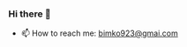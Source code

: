 ### Hi there 👋

- 📫 How to reach me: bimko923@gmai.com

<!--
**bimkos/bimkos** is a ✨ _special_ ✨ repository because its `README.md` (this file) appears on your GitHub profile.

Here are some ideas to get you started:

- 🔭 I’m currently working on ...
- 🌱 I’m currently learning ...
- 👯 I’m looking to collaborate on ...
- 🤔 I’m looking for help with ...
- 💬 Ask me about ...
- 📫 How to reach me: bimko923@gmai.com
- 😄 Pronouns: ...
- ⚡ Fun fact: ...
-->
